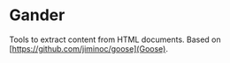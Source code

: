 Gander
======

Tools to extract content from HTML documents. Based on
[https://github.com/jiminoc/goose](Goose).
